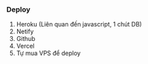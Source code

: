### Deploy

1. Heroku (Liên quan đến javascript, 1 chút DB)
2. Netify
3. Github
4. Vercel
5. Tự mua VPS để deploy